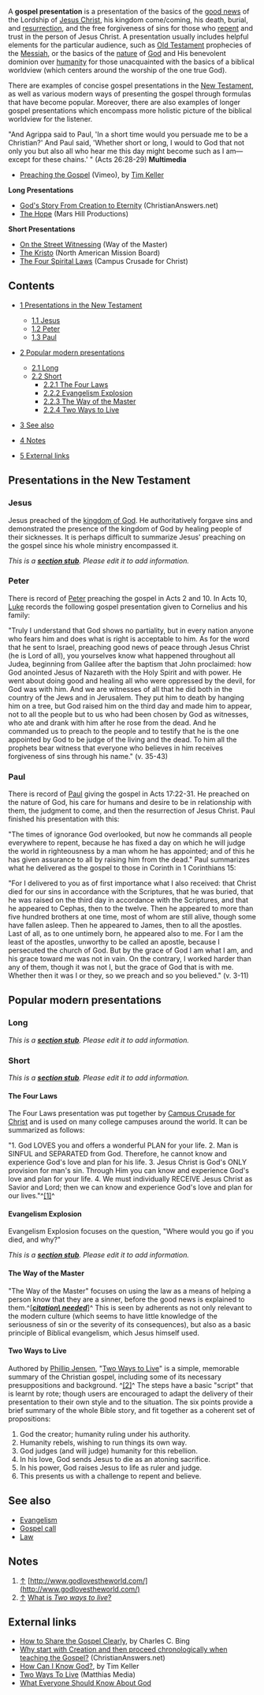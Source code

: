 A **gospel presentation** is a presentation of the basics of the
[good news](Gospel "Gospel") of the Lordship of
[Jesus Christ](Jesus_Christ "Jesus Christ"), his kingdom
come/coming, his death, burial, and
[resurrection](Resurrection_of_Jesus "Resurrection of Jesus"), and
the free forgiveness of sins for those who
[repent](Repentance "Repentance") and trust in the person of Jesus
Christ. A presentation usually includes helpful elements for the
particular audience, such as
[Old Testament](Old_Testament "Old Testament") prophecies of the
[Messiah](Messiah "Messiah"), or the basics of the
[nature](Nature "Nature") of [God](God "God") and His benevolent
dominion over [humanity](Humanity "Humanity") for those
unacquainted with the basics of a biblical worldview (which centers
around the worship of the one true God).

There are examples of concise gospel presentations in the
[New Testament](New_Testament "New Testament"), as well as various
modern ways of presenting the gospel through formulas that have
become popular. Moreover, there are also examples of longer gospel
presentations which encompass more holistic picture of the biblical
worldview for the listener.

"And Agrippa said to Paul, 'In a short time would you persuade me
to be a Christian?' And Paul said, 'Whether short or long, I would
to God that not only you but also all who hear me this day might
become such as I am—except for these chains.' " (Acts 26:28-29)
**Multimedia**

-   [Preaching the Gospel](http://vimeo.com/3484464) (Vimeo), by
    [Tim Keller](Tim_Keller "Tim Keller")

**Long Presentations**

-   [God's Story From Creation to Eternity](http://www.christiananswers.net/godstory/home.html)
    (ChristianAnswers.net)
-   [The Hope](http://www.thehopeproject.com/intro/intro_en.html)
    (Mars Hill Productions)

**Short Presentations**

-   [On the Street Witnessing](http://wayofthemaster.com/watchwitnessing.shtml)
    (Way of the Master)
-   [The Kristo](http://www.thekristo.com/) (North American Mission
    Board)
-   [The Four Spirital Laws](http://www.campuscrusade.com/fourlawsflash.htm)
    (Campus Crusade for Christ)

## Contents

-   [1 Presentations in the New Testament](#Presentations_in_the_New_Testament)
    -   [1.1 Jesus](#Jesus)
    -   [1.2 Peter](#Peter)
    -   [1.3 Paul](#Paul)

-   [2 Popular modern presentations](#Popular_modern_presentations)
    -   [2.1 Long](#Long)
    -   [2.2 Short](#Short)
        -   [2.2.1 The Four Laws](#The_Four_Laws)
        -   [2.2.2 Evangelism Explosion](#Evangelism_Explosion)
        -   [2.2.3 The Way of the Master](#The_Way_of_the_Master)
        -   [2.2.4 Two Ways to Live](#Two_Ways_to_Live)


-   [3 See also](#See_also)
-   [4 Notes](#Notes)
-   [5 External links](#External_links)

## Presentations in the New Testament

### Jesus

Jesus preached of the
[kingdom of God](Kingdom_of_God "Kingdom of God"). He
authoritatively forgave sins and demonstrated the presence of the
kingdom of God by healing people of their sicknesses. It is perhaps
difficult to summarize Jesus' preaching on the gospel since his
whole ministry encompassed it.

*This is a **[section stub](http://www.theopedia.com/Category:Theopedia_sectionstubs "Category:Theopedia sectionstubs")**. Please edit it to add information.*
### Peter

There is record of [Peter](Peter "Peter") preaching the gospel in
Acts 2 and 10. In Acts 10, [Luke](Luke "Luke") records the
following gospel presentation given to Cornelius and his family:

"Truly I understand that God shows no partiality, but in every
nation anyone who fears him and does what is right is acceptable to
him. As for the word that he sent to Israel, preaching good news of
peace through Jesus Christ (he is Lord of all), you yourselves know
what happened throughout all Judea, beginning from Galilee after
the baptism that John proclaimed: how God anointed Jesus of
Nazareth with the Holy Spirit and with power. He went about doing
good and healing all who were oppressed by the devil, for God was
with him. And we are witnesses of all that he did both in the
country of the Jews and in Jerusalem. They put him to death by
hanging him on a tree, but God raised him on the third day and made
him to appear, not to all the people but to us who had been chosen
by God as witnesses, who ate and drank with him after he rose from
the dead. And he commanded us to preach to the people and to
testify that he is the one appointed by God to be judge of the
living and the dead. To him all the prophets bear witness that
everyone who believes in him receives forgiveness of sins through
his name." (v. 35-43)
### Paul

There is record of [Paul](Paul "Paul") giving the gospel in Acts
17:22-31. He preached on the nature of God, his care for humans and
desire to be in relationship with them, the judgment to come, and
then the resurrection of Jesus Christ. Paul finished his
presentation with this:

"The times of ignorance God overlooked, but now he commands all
people everywhere to repent, because he has fixed a day on which he
will judge the world in righteousness by a man whom he has
appointed; and of this he has given assurance to all by raising him
from the dead."
Paul summarizes what he delivered as the gospel to those in Corinth
in 1 Corinthians 15:

"For I delivered to you as of first importance what I also
received: that Christ died for our sins in accordance with the
Scriptures, that he was buried, that he was raised on the third day
in accordance with the Scriptures, and that he appeared to Cephas,
then to the twelve. Then he appeared to more than five hundred
brothers at one time, most of whom are still alive, though some
have fallen asleep. Then he appeared to James, then to all the
apostles. Last of all, as to one untimely born, he appeared also to
me. For I am the least of the apostles, unworthy to be called an
apostle, because I persecuted the church of God. But by the grace
of God I am what I am, and his grace toward me was not in vain. On
the contrary, I worked harder than any of them, though it was not
I, but the grace of God that is with me. Whether then it was I or
they, so we preach and so you believed." (v. 3-11)
## Popular modern presentations

### Long

*This is a **[section stub](http://www.theopedia.com/Category:Theopedia_sectionstubs "Category:Theopedia sectionstubs")**. Please edit it to add information.*
### Short

*This is a **[section stub](http://www.theopedia.com/Category:Theopedia_sectionstubs "Category:Theopedia sectionstubs")**. Please edit it to add information.*
#### The Four Laws

The Four Laws presentation was put together by
[Campus Crusade for Christ](Campus_Crusade_for_Christ "Campus Crusade for Christ")
and is used on many college campuses around the world. It can be
summarized as follows:

"1. God LOVES you and offers a wonderful PLAN for your life. 2. Man
is SINFUL and SEPARATED from God. Therefore, he cannot know and
experience God's love and plan for his life. 3. Jesus Christ is
God's ONLY provision for man's sin. Through Him you can know and
experience God's love and plan for your life. 4. We must
individually RECEIVE Jesus Christ as Savior and Lord; then we can
know and experience God's love and plan for our
lives."^[[1]](#note-0)^
#### Evangelism Explosion

Evangelism Explosion focuses on the question, "Where would you go
if you died, and why?"

*This is a **[section stub](http://www.theopedia.com/Category:Theopedia_sectionstubs "Category:Theopedia sectionstubs")**. Please edit it to add information.*
#### The Way of the Master

"The Way of the Master" focuses on using the law as a means of
helping a person know that they are a sinner, before the good news
is explained to
them.^[***[citation\ needed](http://www.theopedia.com/Theopedia:Writing_guide#Reference_your_work\ "Theopedia:Writing\ guide")***]^
This is seen by adherents as not only relevant to the modern
culture (which seems to have little knowledge of the seriousness of
sin or the severity of its consequences), but also as a basic
principle of Biblical evangelism, which Jesus himself used.

#### Two Ways to Live

Authored by [Phillip Jensen](Phillip_Jensen "Phillip Jensen"),
"[Two Ways to Live](http://www.matthiasmedia.com.au/2wtl/)" is a
simple, memorable summary of the Christian gospel, including some
of its necessary presuppositions and background. ^[[2]](#note-1)^
The steps have a basic "script" that is learnt by rote; though
users are encouraged to adapt the delivery of their presentation to
their own style and to the situation. The six points provide a
brief summary of the whole Bible story, and fit together as a
coherent set of propositions:

1.  God the creator; humanity ruling under his authority.
2.  Humanity rebels, wishing to run things its own way.
3.  God judges (and will judge) humanity for this rebellion.
4.  In his love, God sends Jesus to die as an atoning sacrifice.
5.  In his power, God raises Jesus to life as ruler and judge.
6.  This presents us with a challenge to repent and believe.

## See also

-   [Evangelism](Evangelism "Evangelism")
-   [Gospel call](Gospel_call "Gospel call")
-   [Law](Law "Law")

## Notes

1.  [↑](#ref-0)
    [http://www.godlovestheworld.com/](http://www.godlovestheworld.com/)
2.  [↑](#ref-1)
    [What is *Two ways to live*?](http://www.matthiasmedia.com.au/2wtl/whatis2wtl.asp)

## External links

-   [How to Share the Gospel Clearly](http://www.bible.org/page.asp?page_id=381),
    by Charles C. Bing
-   [Why start with Creation and then proceed chronologically when teaching the Gospel?](http://www.christiananswers.net/evangelism/methods/chronological.html)
    (ChristianAnswers.net)
-   [How Can I Know God?](http://www.vt.ruf.org/how-can-i-know-god-),
    by Tim Keller
-   [Two Ways To Live](http://www.matthiasmedia.com.au/2wtl/)
    (Matthias Media)
-   [What Everyone Should Know About God](http://www.reformedmissionary.org)



